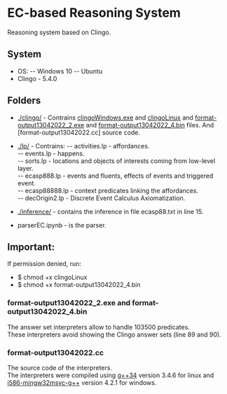 # EC-based Reasoning System
Reasoning system based on Clingo.

## System
- OS:
    -- Windows 10
    -- Ubuntu
- Clingo - 5.4.0

## Folders
- [./clingo/](https://github.com/MorphSeur/OnlineECParser/tree/master/clingo) - Contrains [clingoWindows.exe]() and [clingoLinux]() and [format-output13042022_2.exe]() and [format-output13042022_4.bin]() files. And [format-output13042022.cc] source code.
- [./lp/](https://github.com/MorphSeur/OnlineECParser/tree/master/lp) - Contrains:
    -- activities.lp - affordances.  
    -- events.lp - happens.  
    -- sorts.lp - locations and objects of interests coming from low-level layer.  
    -- ecasp888.lp - events and fluents, effects of events and triggered event.  
    -- ecasp88888.lp - context predicates linking the affordances.  
    -- decOrigin2.lp - Discrete Event Calculus Axiomatization.  
    
- [./inference/](https://github.com/MorphSeur/OnlineECParser/tree/master/inference) - contains the inference in file ecasp88.txt in line 15.  

- parserEC.ipynb - is the parser.  


## Important:
If permission denied, run:  
- $ chmod +x clingoLinux  
- $ chmod +x format-output13042022_4.bin

### format-output13042022_2.exe and format-output13042022_4.bin
The answer set interpreters allow to handle 103500 predicates.  
These interpreters avoid showing the Clingo answer sets (line 89 and 90).


### format-output13042022.cc
The source code of the interpreters.  
The interpreters were compiled using [g++34](https://stackoverflow.com/questions/33452554/how-to-use-g-3-4-in-ubuntu-15-04) version 3.4.6 for linux and [i586-mingw32msvc-g++](https://stackoverflow.com/questions/2033997/how-to-compile-for-windows-on-linux-with-gcc-g) version 4.2.1 for windows.